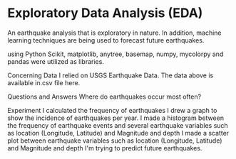 # Exploratory Data Analysis (EDA)

An earthquake analysis that is exploratory in nature. In addition, machine learning techniques are being used to forecast future earthquakes. 

using Python
Scikit, matplotlib, anytree, basemap, numpy, mycolorpy and pandas were utilized as libraries.

Concerning Data
I relied on USGS Earthquake Data.
The data above is available in.csv file here.

Questions and Answers
Where do earthquakes occur most often?

Experiment
I calculated the frequency of earthquakes
I drew a graph to show the incidence of earthquakes per year.
I made a histogram between the frequency of earthquake events and several earthquake variables such as location (Longitude, Latitude) and Magnitude and depth
I made a scatter plot between earthquake variables such as location (Longitude, Latitude) and Magnitude and depth
I'm trying to predict future earthquakes.